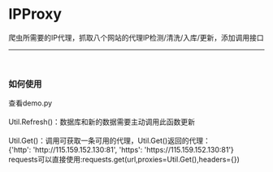 # IPProxy
爬虫所需要的IP代理，抓取八个网站的代理IP检测/清洗/入库/更新，添加调用接口<br>
<hr /><br>
<h3>如何使用</h3>
查看demo.py<br><br>
Util.Refresh()：数据库和新的数据需要主动调用此函数更新<br><br>
Util.Get()：调用可获取一条可用的代理，Util.Get()返回的代理：<br>
{'http': 'http://115.159.152.130:81', 'https': 'https://115.159.152.130:81'}<br>
requests可以直接使用:requests.get(url,proxies=Util.Get(),headers={})
